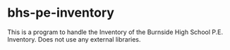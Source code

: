 # bhs-pe-inventory
This is a program to handle the Inventory of the Burnside High School P.E. Inventory.
Does not use any external libraries.
